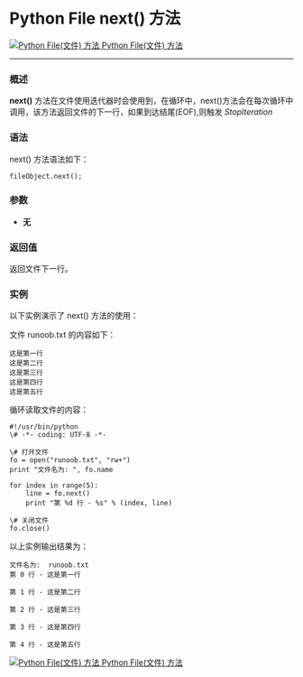 Python File next() 方法
=====================

 [![Python File(文件) 方法](../images/up.gif) Python File(文件) 方法](file-methods.html)

* * *

### 概述

**next()** 方法在文件使用迭代器时会使用到，在循环中，next()方法会在每次循环中调用，该方法返回文件的下一行，如果到达结尾(EOF),则触发 _StopIteration_

### 语法

next() 方法语法如下：
```
fileObject.next(); 
```
### 参数

*   **无**
    

### 返回值

返回文件下一行。

### 实例

以下实例演示了 next() 方法的使用：

文件 runoob.txt 的内容如下：
```
这是第一行
这是第二行
这是第三行
这是第四行
这是第五行
```
循环读取文件的内容：
```
#!/usr/bin/python
\# -*- coding: UTF-8 -*-

\# 打开文件
fo = open("runoob.txt", "rw+")
print "文件名为: ", fo.name

for index in range(5):
    line = fo.next()
    print "第 %d 行 - %s" % (index, line)

\# 关闭文件
fo.close()
```
以上实例输出结果为：
```
文件名为:  runoob.txt
第 0 行 - 这是第一行

第 1 行 - 这是第二行

第 2 行 - 这是第三行

第 3 行 - 这是第四行

第 4 行 - 这是第五行
```
 [![Python File(文件) 方法](../images/up.gif) Python File(文件) 方法](file-methods.html)